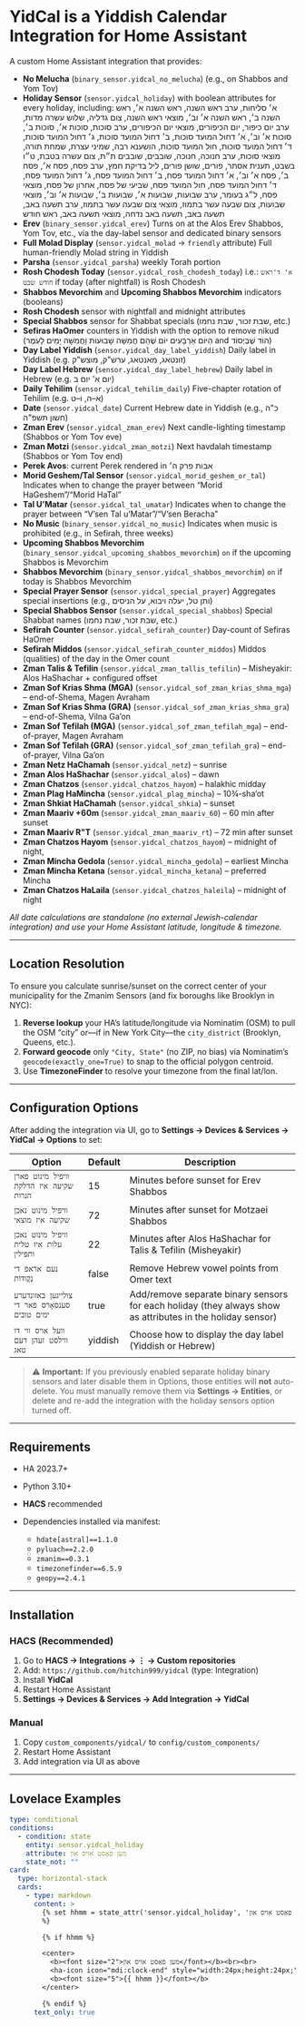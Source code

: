 # YidCal is a Yiddish Calendar Integration for Home Assistant

A custom Home Assistant integration that provides:

* **No Melucha** (`binary_sensor.yidcal_no_melucha`) (e.g., on Shabbos and Yom Tov)
* **Holiday Sensor** (`sensor.yidcal_holiday`) with boolean attributes for every holiday, including:
  א׳ סליחות, ערב ראש השנה, ראש השנה א׳, ראש השנה ב׳, ראש השנה א׳ וב׳, מוצאי ראש השנה, צום גדליה, שלוש עשרה מדות, ערב יום כיפור, יום הכיפורים, מוצאי יום הכיפורים, ערב סוכות, סוכות א׳, סוכות ב׳, סוכות א׳ וב׳, א׳ דחול המועד סוכות, ב׳ דחול המועד סוכות, ג׳ דחול המועד סוכות, ד׳ דחול המועד סוכות, חול המועד סוכות, הושענא רבה, שמיני עצרת, שמחת תורה, מוצאי סוכות, ערב חנוכה, חנוכה, שובבים, שובבים ת״ת, צום עשרה בטבת, ט״ו בשבט, תענית אסתר, פורים, שושן פורים, ליל בדיקת חמץ, ערב פסח, פסח א׳, פסח ב׳, פסח א׳ וב׳, א׳ דחול המועד פסח, ב׳ דחול המועד פסח, ג׳ דחול המועד פסח, ד׳ דחול המועד פסח, חול המועד פסח, שביעי של פסח, אחרון של פסח, מוצאי פסח, ל״ג בעומר, ערב שבועות, שבועות א׳, שבועות ב׳, שבועות א׳ וב׳, מוצאי שבועות, צום שבעה עשר בתמוז, מוצאי צום שבעה עשר בתמוז, ערב תשעה באב, תשעה באב, תשעה באב נדחה, מוצאי תשעה באב, ראש חודש
* **Erev** (`binary_sensor.yidcal_erev`) Turns on at the Alos Erev Shabbos, Yom Tov, etc., via the day-label sensor and dedicated binary sensors
* **Full Molad Display** (`sensor.yidcal_molad` → `friendly` attribute) Full human-friendly Molad string in Yiddish
* **Parsha** (`sensor.yidcal_parsha`) weekly Torah portion
* **Rosh Chodesh Today** (`sensor.yidcal_rosh_chodesh_today`) i.e.: `א' ד'ראש חודש שבט` if today (after nightfall) is Rosh Chodesh
* **Shabbos Mevorchim** and **Upcoming Shabbos Mevorchim** indicators (booleans)
* **Rosh Chodesh** sensor with nightfall and midnight attributes
* **Special Shabbos** sensor for Shabbat specials (שבת זכור, שבת נחמו, etc.)
* **Sefiras HaOmer** counters in Yiddish with the option to remove nikud (הַיּוֹם אַרְבָּעִים יוֹם שֶׁהֵם חֲמִשָּׁה שָׁבוּעוֹת וַחֲמִשָּׁה יָמִים לָעֹֽמֶר and הוֹד שֶׁבְּיְסוֹד)
* **Day Label Yiddish** (`sensor.yidcal_day_label_yiddish`) Daily label in Yiddish (e.g. זונטאג, מאנטאג, ערש"ק, מוצש"ק)
* **Day Label Hebrew** (`sensor.yidcal_day_label_hebrew`) Daily label in Hebrew (e.g. יום א' יום ב)
* **Daily Tehilim** (`sensor.yidcal_tehilim_daily`) Five-chapter rotation of Tehilim (e.g. א–ה, ו–ט)
* **Date** (`sensor.yidcal_date`) Current Hebrew date in Yiddish (e.g., כ"ה חשון תשפ"ה)
* **Zman Erev** (`sensor.yidcal_zman_erev`) Next candle-lighting timestamp (Shabbos or Yom Tov eve)
* **Zman Motzi** (`sensor.yidcal_zman_motzi`) Next havdalah timestamp (Shabbos or Yom Tov end)
* **Perek Avos**: current Perek rendered in אבות פרק ה׳
* **Morid Geshem/Tal Sensor** (`sensor.yidcal_morid_geshem_or_tal`) Indicates when to change the prayer between “Morid HaGeshem”/“Morid HaTal”
* **Tal U’Matar** (`sensor.yidcal_tal_umatar`) Indicates when to change the prayer between “V’sen Tal u’Matar”/“V’sen Beracha”
* **No Music** (`binary_sensor.yidcal_no_music`) Indicates when music is prohibited (e.g., in Sefirah, three weeks)
* **Upcoming Shabbos Mevorchim** (`binary_sensor.yidcal_upcoming_shabbos_mevorchim`) `on` if the upcoming Shabbos is Mevorchim
* **Shabbos Mevorchim** (`binary_sensor.yidcal_shabbos_mevorchim`) `on` if today is Shabbos Mevorchim
* **Special Prayer Sensor** (`sensor.yidcal_special_prayer`) Aggregates special insertions (e.g., ותן טל, יעלה ויבוא, על הניסים)
* **Special Shabbos Sensor** (`sensor.yidcal_special_shabbos`) Special Shabbat names (שבת זכור, שבת נחמו, etc.)
* **Sefirah Counter** (`sensor.yidcal_sefirah_counter`) Day-count of Sefiras HaOmer
* **Sefirah Middos** (`sensor.yidcal_sefirah_counter_middos`) Middos (qualities) of the day in the Omer count
* **Zman Talis & Tefilin** (`sensor.yidcal_zman_tallis_tefilin`) – Misheyakir: Alos HaShachar + configured offset
* **Zman Sof Krias Shma (MGA)** (`sensor.yidcal_sof_zman_krias_shma_mga`) – end-of-Shema, Magen Avraham
* **Zman Sof Krias Shma (GRA)** (`sensor.yidcal_sof_zman_krias_shma_gra`) – end-of-Shema, Vilna Ga’on
* **Zman Sof Tefilah (MGA)** (`sensor.yidcal_sof_zman_tefilah_mga`) – end-of-prayer, Magen Avraham
* **Zman Sof Tefilah (GRA)** (`sensor.yidcal_sof_zman_tefilah_gra`) – end-of-prayer, Vilna Ga’on
* **Zman Netz HaChamah** (`sensor.yidcal_netz`) – sunrise
* **Zman Alos HaShachar** (`sensor.yidcal_alos`) – dawn
* **Zman Chatzos** (`sensor.yidcal_chatzos_hayom`) – halakhic midday
* **Zman Plag HaMincha** (`sensor.yidcal_plag_mincha`) – 10¾-sha‘ot
* **Zman Shkiat HaChamah** (`sensor.yidcal_shkia`) – sunset
* **Zman Maariv +60m** (`sensor.yidcal_zman_maariv_60`) – 60 min after sunset
* **Zman Maariv R"T** (`sensor.yidcal_zman_maariv_rt`) – 72 min after sunset
* **Zman Chatzos Hayom** (`sensor.yidcal_chatzos_hayom`) – midnight of night,
* **Zman Mincha Gedola** (`sensor.yidcal_mincha_gedola`) – earliest Mincha
* **Zman Mincha Ketana** (`sensor.yidcal_mincha_ketana`) – preferred Mincha
* **Zman Chatzos HaLaila** (`sensor.yidcal_chatzos_haleila`) – midnight of night

*All date calculations are standalone (no external Jewish-calendar integration) and use your Home Assistant latitude, longitude & timezone.*

---

## Location Resolution

To ensure you calculate sunrise/sunset on the correct center of your municipality for the Zmanim Sensors (and fix boroughs like Brooklyn in NYC):

1. **Reverse lookup** your HA’s latitude/longitude via Nominatim (OSM) to pull the OSM “city” or—if in New York City—the `city_district` (Brooklyn, Queens, etc.).
2. **Forward geocode** only `"City, State"` (no ZIP, no bias) via Nominatim’s `geocode(exactly_one=True)` to snap to the official polygon centroid.
3. Use **TimezoneFinder** to resolve your timezone from the final lat/lon.

---

## Configuration Options

After adding the integration via UI, go to **Settings → Devices & Services → YidCal → Options** to set:

| Option                                          | Default | Description                                                                                                |
| ----------------------------------------------- | ------- | ---------------------------------------------------------------------------------------------------------- |
| `וויפיל מינוט פארן שקיעה איז הדלקת הנרות`       | 15      | Minutes before sunset for Erev Shabbos                                                                     |
| `וויפיל מינוט נאכן שקיעה איז מוצאי`             | 72      | Minutes after sunset for Motzaei Shabbos                                                                   |
| `וויפיל מינוט נאכן עלות איז טלית ותפילין`       | 22      | Minutes after Alos HaShachar for Talis & Tefilin (Misheyakir)                                              |
| `נעם אראפ די נְקֻודּוֹת`                        | false   | Remove Hebrew vowel points from Omer text                                                                  |
| `צולייגען באזונדערע סענסאָרס פאר די ימים טובים` | true    | Add/remove separate binary sensors for each holiday (they always show as attributes in the holiday sensor) |
| `וועל אויס ווי דו ווילסט זעהן דעם טאג`          | yiddish | Choose how to display the day label (Yiddish or Hebrew)                                                    |

> ⚠️ **Important:** If you previously enabled separate holiday binary sensors and later disable them in Options, those entities will **not** auto-delete. You must manually remove them via **Settings → Entities**, or delete and re-add the integration with the holiday sensors option turned off.

---

## Requirements

* HA 2023.7+
* Python 3.10+
* **HACS** recommended
* Dependencies installed via manifest:

  * `hdate[astral]==1.1.0`
  * `pyluach==2.2.0`
  * `zmanim==0.3.1`
  * `timezonefinder==6.5.9`
  * `geopy==2.4.1`

---

## Installation

### HACS (Recommended)

1. Go to **HACS → Integrations → ⋮ → Custom repositories**
2. Add: `https://github.com/hitchin999/yidcal` (type: Integration)
3. Install **YidCal**
4. Restart Home Assistant
5. **Settings → Devices & Services → Add Integration → YidCal**

### Manual

1. Copy `custom_components/yidcal/` to `config/custom_components/`
2. Restart Home Assistant
3. Add integration via UI as above

---

## Lovelace Examples

````yaml
type: conditional
conditions:
  - condition: state
    entity: sensor.yidcal_holiday
    attribute: מען פאַסט אויס און
    state_not: ""
card:
  type: horizontal-stack
  cards:
    - type: markdown
      content: >
        {% set hhmm = state_attr('sensor.yidcal_holiday', 'מען פאַסט אויס און')
        %}

        {% if hhmm %}

        <center>
          <b><font size="2">מען פאַסט אויס און</font></b><br><br>
          <ha-icon icon="mdi:clock-end" style="width:24px;height:24px;"></ha-icon><br><br>
          <b><font size="5">{{ hhmm }}</font></b>
        </center>

        {% endif %}
      text_only: true
````
